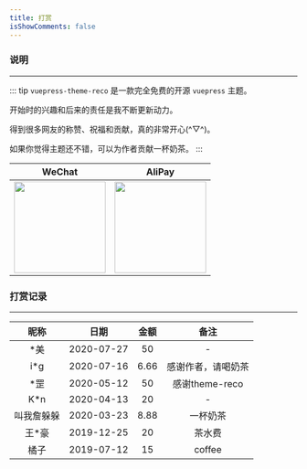 ```yaml
---
title: 打赏
isShowComments: false
---
```


### 说明

<hr />

::: tip
`vuepress-theme-reco` 是一款完全免费的开源 `vuepress` 主题。

开始时的兴趣和后来的责任是我不断更新动力。

得到很多网友的称赞、祝福和贡献，真的非常开心(^▽^)。

如果你觉得主题还不错，可以为作者贡献一杯奶茶。
:::

|WeChat|AliPay|
|-|-|
|<img style="width: 160px" src="/wechat.png" />|<img style="width: 160px" src="/alipay.png" />|

### 打赏记录

<hr/>

|昵称|日期|金额|备注|
|:-:|:-:|:-:|:-:|
|*美|2020-07-27|50|-|
|i*g|2020-07-16|6.66|感谢作者，请喝奶茶|
|*罡|2020-05-12|50|感谢theme-reco|
|K*n|2020-04-13|20|-|
|叫我詹躲躲|2020-03-23|8.88|一杯奶茶|
|王*豪|2019-12-25|20|茶水费|
|橘子|2019-07-12|15|coffee|
